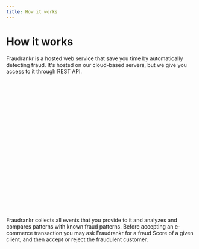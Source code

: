 ```yaml
---
title: How it works
---
```


# How it works

Fraudrankr is a hosted web service that save you time by automatically detecting
fraud. It's hosted on our cloud-based servers, but we give you access to it
through REST API.

<div id="container" style="width: 545px; height: 350px; margin: 0 auto"></div>

Fraudrankr collects all events that you provide to it and analyzes and compares
patterns with known fraud patterns. Before accepting an e-commerce transaction
you may ask Fraudrankr for a fraud Score of a given client, and then accept or
reject the fraudulent customer.

<script src="//ajax.googleapis.com/ajax/libs/jquery/2.0.2/jquery.min.js"></script>
<script src="http://code.highcharts.com/highcharts.js"></script>
<script src="/javascripts/fraudrankr-diagram.js"></script>
